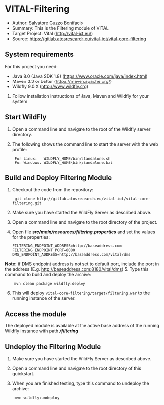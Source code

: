VITAL-Filtering
================

- Author: Salvatore Guzzo Bonifacio
- Summary: This is the Filtering module of VITAL
- Target Project: Vital (<http://vital-iot.eu/>)
- Source: <https://gitlab.atosresearch.eu/vital-iot/vital-core-filtering>

System requirements
-------------------

For this project you need:

- Java 8.0 (Java SDK 1.8) (<https://www.oracle.com/java/index.html>)
- Maven 3.3 or better (<https://maven.apache.org/>)
- Wildfly 9.0.X (<http://www.wildfly.org>)

1. Follow installation instructions of Java, Maven and Wildfly for your system

Start WildFly
-------------------------------------------

1. Open a command line and navigate to the root of the Wildfly server directory.
2. The following shows the command line to start the server with the web profile:

        For Linux:   WILDFLY_HOME/bin/standalone.sh
        For Windows: WILDFLY_HOME\bin\standalone.bat


Build and Deploy Filtering Module
----------------------------------------

1. Checkout the code from the repository:

        git clone http://gitlab.atosresearch.eu/vital-iot/vital-core-filtering.git

2. Make sure you have started the WildFly Server as described above.
3. Open a command line and navigate to the root directory of the project.
4. Open file **_src/main/resources/filtering.properties_** and set the values for the properties:

	```	
	FILTERING_ENDPOINT_ADDRESS=http://baseaddress.com
	FILTERING_ENDPOINT_PORT=8080
	DMS_ENDPOINT_ADDRESS=http://baseaddress.com/vital/dms
	```
	
**Note:** if DMS endpoint address is not set to default port, include the port in the address (E.g. http://baseaddress.com:8180/vital/dms) 
5. Type this command to build and deploy the archive:

        mvn clean package wildfly:deploy

6. This will deploy `vital-core-filtering/target/filtering.war` to the running instance of the server.

Access the module 
---------------------

The deployed module is available at the active base address of the running Wildfly instance with path **_/filtering_**


Undeploy the Filtering Module
------------------------------

1. Make sure you have started the WildFly Server as described above.
2. Open a command line and navigate to the root directory of this quickstart.
3. When you are finished testing, type this command to undeploy the archive:

        mvn wildfly:undeploy